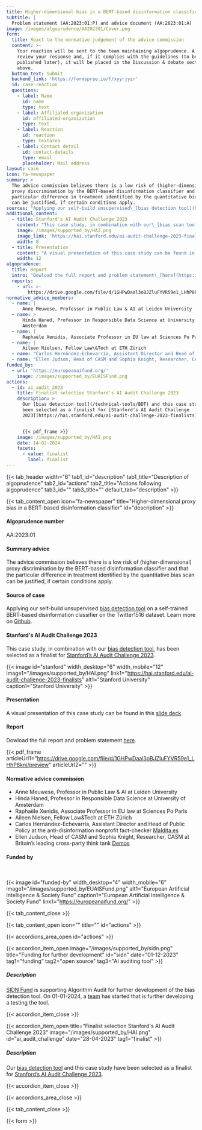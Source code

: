 ```yaml
---
title: Higher-dimensional bias in a BERT-based disinformation classifier
subtitle: |
  Problem statement (AA:2023:01:P) and advice document (AA:2023:01:A)
image: /images/algoprudence/AA202301/Cover.png
form:
  title: React to the normative judgement of the advice commission
  content: >-
    Your reaction will be sent to the team maintaining algoprudence. A team will
    review your response and, if it complies with the guidelines (to be
    published later), it will be placed in the Discussion & debate section
    above.
  button_text: Submit
  backend_link: 'https://formspree.io/f/xyyrjyzr'
  id: case-reaction
  questions:
    - label: Name
      id: name
      type: text
    - label: Affiliated organization
      id: affiliated-organization
      type: text
    - label: Reaction
      id: reaction
      type: textarea
    - label: Contact detail
      id: contact-details
      type: email
      placeholder: Mail address
layout: case
icon: fa-newspaper
summary: >
  The advice commission believes there is a low risk of (higher-dimensional)
  proxy discrimination by the BERT-based disinformation classifier and that the
  particular difference in treatment identified by the quantitative bias scan
  can be justified, if certain conditions apply.
sources: "Applying our self-build unsupervised\_[bias detection tool](https://algorithmaudit.eu/bias_scan)\_on a self-trained BERT-based disinformation classifier on the Twitter1516 dataset. Learn more on\_[Github](https://github.com/NGO-Algorithm-Audit/Bias_scan).\n"
additional_content:
  - title: Stanford's AI Audit Challenge 2023
    content: "This case study, in combination with our\_[bias scan tool](https://algorithmaudit.eu/bias_scan), has been selected as a finalist for\_[Stanford's AI Audit Challenge 2023](https://hai.stanford.edu/ai-audit-challenge-2023-finalists).\n"
    image: /images/supported_by/HAI.png
    image_link: 'https://hai.stanford.edu/ai-audit-challenge-2023-finalists'
    width: 8
  - title: Presentation
    content: "A visual presentation of this case study can be found in this\_[slide deck](https://github.com/NGO-Algorithm-Audit/Bias_scan/blob/master/Main_presentation_joint_fairness_assessment_method.pdf).\n"
    width: 12
algoprudence:
  title: Report
  intro: "Dowload the full report and problem statement\_[here](https://drive.google.com/file/d/1GHPwDaal3oBJZluFYVR59e1_LHhP8kni/view?usp=sharing).\n"
  reports:
    - url: >-
        https://drive.google.com/file/d/1GHPwDaal3oBJZluFYVR59e1_LHhP8kni/preview
normative_advice_members:
  - name: |
      Anne Meuwese, Professor in Public Law & AI at Leiden University
  - name: >
      Hinda Haned, Professor in Responsible Data Science at University of
      Amsterdam
  - name: |
      Raphaële Xenidis, Associate Professor in EU law at Sciences Po Paris
  - name: |
      Aileen Nielsen, Fellow Law\&Tech at ETH Zürich
  - name: "Carlos Hernández-Echevarría, Assistant Director and Head of Public Policy at the anti-disinformation nonprofit fact-checker\_[Maldita.es](https://maldita.es/maldita-es-journalism-to-not-be-fooled/)\n"
  - name: "Ellen Judson, Head of CASM and Sophia Knight, Researcher, CASM at Britain’s leading cross-party think tank\_[Demos](https://demos.co.uk/)\n"
funded_by:
  - url: 'https://europeanaifund.org/'
    image: /images/supported_by/EUAISFund.png
actions:
  - id: ai_audit_2023
    title: Finalist selection Stanford's AI Audit Challenge 2023
    description: >
      Our [bias detection tool](/technical-tools/BDT) and this case study have
      been selected as a finalist for [Stanford's AI Audit Challenge
      2023](https://hai.stanford.edu/ai-audit-challenge-2023-finalists).


      {{< pdf_frame >}}
    image: /images/supported_by/HAI.png
    date: 14-02-2024
    facets:
      - value: finalist
        label: finalist
---
```


{{< tab_header width="6" tab1_id="description" tab1_title="Description of algoprudence" tab2_id="actions" tab2_title="Actions following algoprudence" tab3_id="" tab3_title="" default_tab="description" >}}

{{< tab_content_open icon="fa-newspaper" title="Higher-dimensional proxy bias in a BERT-based disinformation classifier" id="description" >}}

#### Algoprudence number

AA:2023:01

#### Summary advice

The advice commission believes there is a low risk of (higher-dimensional) proxy discrimination by the BERT-based disinformation classifier and that the particular difference in treatment identified by the quantitative bias scan can be justified, if certain conditions apply.

#### Source of case

Applying our self-build unsupervised [bias detection tool](/technical-tools/bdt/) on a self-trained BERT-based disinformation classifier on the Twitter1516 dataset. Learn more on [Github](https://github.com/NGO-Algorithm-Audit/Bias-detection-tool).

#### Stanford's AI Audit Challenge 2023

This case study, in combination with our [bias detection tool](/technical-tools/bdt/), has been selected as a finalist for [Stanford’s AI Audit Challenge 2023](https://hai.stanford.edu/ai-audit-challenge-2023-finalists).

{{< image id="stanford" width_desktop="6" width_mobile="12" image1="/images/supported_by/HAI.png" link1="https://hai.stanford.edu/ai-audit-challenge-2023-finalists" alt1="Stanford University" caption1="Stanford University" >}}

#### Presentation

A visual presentation of this case study can be found in this [slide deck](https://github.com/NGO-Algorithm-Audit/Bias_scan/blob/master/Main_presentation_joint_fairness_assessment_method.pdf).

#### Report

Dowload the full report and problem statement [here](https://drive.google.com/file/d/1GHPwDaal3oBJZluFYVR59e1_LHhP8kni/view?usp=sharing).

{{< pdf_frame articleUrl1="https://drive.google.com/file/d/1GHPwDaal3oBJZluFYVR59e1_LHhP8kni/preview" articleUrl2="" >}}

#### Normative advice commission

* Anne Meuwese, Professor in Public Law & AI at Leiden University
* Hinda Haned, Professor in Responsible Data Science at University of Amsterdam
* Raphaële Xenidis, Associate Professor in EU law at Sciences Po Paris
* Aileen Nielsen, Fellow Law\&Tech at ETH Zürich
* Carlos Hernández-Echevarría, Assistant Director and Head of Public Policy at the anti-disinformation nonprofit fact-checker [Maldita.es](https://maldita.es/maldita-es-journalism-to-not-be-fooled/)
* Ellen Judson, Head of CASM and Sophia Knight, Researcher, CASM at Britain’s leading cross-party think tank [Demos](https://demos.co.uk/)

#### Funded by

<br>

{{< image id="funded-by" width_desktop="4" width_mobile="6" image1="/images/supported_by/EUAISFund.png" alt1="European Artificial Intelligence & Society Fund" caption1="European Artificial Intelligence & Society Fund" link1="https://europeanaifund.org/" >}}

{{< tab_content_close >}}

{{< tab_content_open icon="" title="" id="actions" >}}

{{< accordions_area_open id="actions" >}}

{{< accordion_item_open image="/images/supported_by/sidn.png" title="Funding for further development" id="sidn" date="01-12-2023" tag1="funding" tag2="open source" tag3="AI auditing tool" >}}

##### Description

[SIDN Fund](https://www.sidnfonds.nl/projecten/open-source-ai-auditing) is supporting Algorithm Audit for further development of the bias detection tool. On 01-01-2024, a [team](/nl/about/teams/#bdt) has started that is further developing a testing the tool.

{{< accordion_item_close >}}

{{< accordion_item_open title="Finalist selection Stanford's AI Audit Challenge 2023" image="/images/supported_by/HAI.png" id="ai_audit_challenge" date="28-04-2023" tag1="finalist" >}}

##### Description

Our [bias detection tool](https://algorithmaudit.eu/technical-tools/BDT) and this case study have been selected as a finalist for [Stanford’s AI Audit Challenge 2023](https://hai.stanford.edu/ai-audit-challenge-2023-finalists).

{{< accordion_item_close >}}

{{< accordions_area_close >}}

{{< tab_content_close >}}

{{< form >}}
